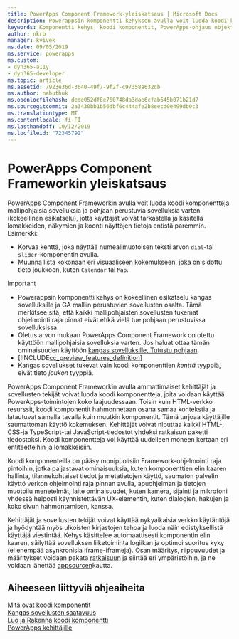 ```yaml
---
title: PowerApps Component Framework-yleiskatsaus | Microsoft Docs
description: Powerappsin komponentti kehyksen avulla voit luoda koodi komponentteja, joiden avulla käyttäjät voivat tarkastella ja käsitellä tietoja lomakkeissa, näkymissä ja koonti näytöissä.
keywords: Komponentti kehys, koodi komponentit, PowerApps-ohjaus objekti
author: nkrb
manager: kvivek
ms.date: 09/05/2019
ms.service: powerapps
ms.custom:
- dyn365-a11y
- dyn365-developer
ms.topic: article
ms.assetid: 7923e36d-3640-49f7-9f2f-c97358a632db
ms.author: nabuthuk
ms.openlocfilehash: dede052df8e760748da3dae6cfab645b071b21d7
ms.sourcegitcommit: 2a3430bb1b56dbf6c444afe2b8eecd0e499db0c3
ms.translationtype: MT
ms.contentlocale: fi-FI
ms.lasthandoff: 10/12/2019
ms.locfileid: "72345792"
---
```

# <a name="powerapps-component-framework-overview"></a>PowerApps Component Frameworkin yleiskatsaus

PowerApps Component Frameworkin avulla voit luoda koodi komponentteja mallipohjaisia sovelluksia ja pohjaan perustuvia sovelluksia varten (kokeellinen esikatselu), jotta käyttäjät voivat tarkastella ja käsitellä lomakkeiden, näkymien ja koonti näyttöjen tietoja entistä paremmin. Esimerkki:

- Korvaa kenttä, joka näyttää numealimuotoisen teksti arvon `dial`-tai `slider`-komponentin avulla.
- Muunna lista kokonaan eri visuaaliseen kokemukseen, joka on sidottu tieto joukkoon, kuten `Calendar` tai `Map`.

> [!IMPORTANT]
> - Powerappsin komponentti kehys on kokeellinen esikatselu kangas sovelluksille ja GA malliin perustuvien sovellusten osalta. Tämä merkitsee sitä, että kaikki mallipohjaisten sovellusten tukemat ohjelmointi raja pinnat eivät ehkä vielä tue pohjaan perustuvissa sovelluksissa.
> - Oletus arvon mukaan PowerApps Component Framework on otettu käyttöön mallipohjaisia sovelluksia varten. Jos haluat ottaa tämän ominaisuuden käyttöön [kangas sovelluksille, Tutustu pohjaan](component-framework-for-canvas-apps.md).
> - [!INCLUDE[cc_preview_features_definition](../../includes/cc-preview-features-definition.md)]
> - Kangas sovellukset tukevat vain koodi komponenttien *kenttä* tyyppiä, eivät tieto *joukon* tyyppiä.


PowerApps Component Frameworkin avulla ammattimaiset kehittäjät ja sovellusten tekijät voivat luoda koodi komponentteja, joita voidaan käyttää PowerApps-toimintojen koko laajuudessaan. Toisin kuin HTML-verkko resurssit, koodi komponentit hahmonnetaan osana samaa kontekstia ja latautuvat samalla tavalla kuin muutkin komponentit. Tämä tarjoaa käyttäjille saumattoman käyttö kokemuksen. Kehittäjät voivat niputtaa kaikki HTML-, CSS-ja TypeScript-tai JavaScript-tiedostot yhdeksi ratkaisun paketti tiedostoksi. Koodi komponentteja voi käyttää uudelleen moneen kertaan eri entiteetteihin ja lomakkeisiin.

Koodi komponenteilla on pääsy monipuolisiin Framework-ohjelmointi raja pintoihin, jotka paljastavat ominaisuuksia, kuten komponenttien elin kaaren hallinta, tilannekohtaiset tiedot ja metatietojen käyttö, saumaton palvelin käyttö verkon ohjelmointi raja pinnan avulla, apuohjelman ja tietojen muotoilu menetelmät, laite ominaisuudet, kuten kamera, sijainti ja mikrofoni yhdessä helposti käynnistettävän UX-elementin, kuten dialogien, hakujen ja koko sivun hahmontamisen, kanssa.  


Kehittäjät ja sovellusten tekijät voivat käyttää nykyaikaisia verkko käytäntöjä ja hyödyntää myös ulkoisten kirjastojen tehoa ja luoda näin edistyksellistä käyttäjä viestintää. Kehys käsittelee automaattisesti komponentin elin kaaren, säilyttää sovelluksen liiketoiminta logiikan ja optimoi suoritus kyky (ei enempää asynkronisia iframe-iframeja). Osan määritys, riippuvuudet ja määritykset voidaan pakata [ratkaisuun](https://docs.microsoft.com/dynamics365/customer-engagement/customize/solutions-overview) ja siirtää eri ympäristöihin, ja ne voidaan lähettää [appsourcen](https://appsource.microsoft.com/en-us/marketplace/apps?page=1&product=dynamics-365)kautta.  

## <a name="related-topics"></a>Aiheeseen liittyviä ohjeaiheita

[Mitä ovat koodi komponentit](custom-controls-overview.md)<br/>
[Kangas sovellusten saatavuus](component-framework-for-canvas-apps.md)<br/>
[Luo ja Rakenna koodi komponentti](create-custom-controls-using-pcf.md)<br/>
[PowerApps kehittäjille](https://docs.microsoft.com/powerapps/#pivot=home&panel=developer)

